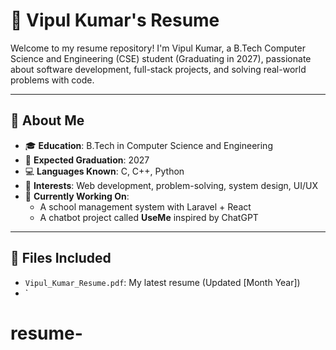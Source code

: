 # 📄 Vipul Kumar's Resume

Welcome to my resume repository! I'm Vipul Kumar, a B.Tech Computer Science and Engineering (CSE) student (Graduating in 2027), passionate about software development, full-stack projects, and solving real-world problems with code.

---

## 📌 About Me

- 🎓 **Education**: B.Tech in Computer Science and Engineering  
- 📅 **Expected Graduation**: 2027  
- 💻 **Languages Known**: C, C++, Python  
- 🧠 **Interests**: Web development, problem-solving, system design, UI/UX  
- 🚀 **Currently Working On**:  
  - A school management system with Laravel + React  
  - A chatbot project called **UseMe** inspired by ChatGPT  

---

## 📁 Files Included

- `Vipul_Kumar_Resume.pdf`: My latest resume (Updated [Month Year])  
- `
# resume-
